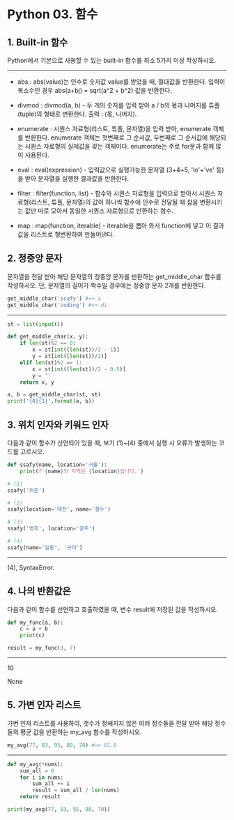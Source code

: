 # Python 03. 함수



## 1. Built-in 함수

Python에서 기본으로 사용할 수 있는 built-in 함수를 최소 5가지 이상 작성하시오.

---

- abs : abs(value)는 인수로 숫자값 value를 받았을 때, 절대값을 반환한다. 입력이 복소수인 경우 abs(a+bj) = sqrt(a^2 + b^2) 값을 반환한다.

- divmod : divmod(a, b) - 두 개의 숫자를 입력 받아 a / b의 몫과 나머지를 튜플(tuple)의 형태로 변환한다. 출력 : (몫, 나머지).
- enumerate : 시퀀스 자료형(리스트, 튜플, 문자열)을 입력 받아, enumerate 객체를 반환한다. enumerate 객체는 첫번째로 그 순서값, 두번째로 그 순서값에 해당되는 시퀀스 자료형의 실제값을 갖는 객체이다. enumerate는 주로 for문과 함께 많이 사용된다.
- eval : eval(expression) - 입력값으로 실행가능한 문자열 (3+4+5, 'lo'+'ve' 등)을 받아 문자열을 실행한 결과값을 반환한다.
- filter : filter(function, list) - 함수와 시퀀스 자료형을 입력으로 받아서 시퀀스 자료형(리스트, 튜플, 문자열)의 값이 하나씩 함수에 인수로 전달될 때 참을 변환시키는 값만 따로 모아서 동일한 시퀀스 자료형으로 반환하는 함수.
- map : map(function, iterable) - iterable을 뽑아 와서 function에 넣고 이 결과값을 리스트로 형변환하여 만들어낸다.



## 2. 정중앙 문자

문자열을 전달 받아 해당 문자열의 정중앙 문자를 반환하는 get_middle_char 함수를 작성하시오. 단, 문자열의 길이가 짝수일 경우에는 정중앙 문자 2개를 반환한다.

```python
get_middle_char('ssafy') #=> a
get_middle_char('coding') #=> di
```

---

```python
st = list(input())

def get_middle_char(x, y):
    if len(st)%2 == 0:
        x = st[int((len(st))/2 - 1)]
        y = st[int((len(st))/2)]
    elif len(st)%2 == 1:
        x = st[int((len(st))/2 - 0.5)]
        y = ''
    return x, y

a, b = get_middle_char(st, st)
print('{0}{1}'.format(a, b))
```



## 3. 위치 인자와 키워드 인자

다음과 같이 함수가 선언되어 있을 때, 보기 (1)~(4) 중에서 실행 시 오류가 발생하는 코드를 고르시오.

```python
def ssafy(name, location='서울'):
    print(f'{name}의 지역은 {location}입니다.')

# (1)
ssafy('허준')

# (2)
ssafy(location='대전', name='철수')

# (3)
ssafy('영희', location='광주')

# (4)
ssafy(name='길동', '구미')
```

---

(4),  SyntaxError.



## 4. 나의 반환값은

다음과 같이 함수를 선언하고 호출하였을 때, 변수 result에 저장된 값을 작성하시오.

```python
def my_func(a, b):
    c = a + b
    print(c)

result = my_func(3, 7)
```

---

10

None



## 5. 가변 인자 리스트

가변 인자 리스트를 사용하여, 갯수가 정해지지 않은 여러 정수들을 전달 받아 해당 정수들의 평균 값을 반환하는 my_avg 함수를 작성하시오.

```python
my_avg(77, 83, 95, 80, 70) #=> 81.0
```

---

```python
def my_avg(*nums):
    sum_all = 0
    for i in nums:
        sum_all += i
        result = sum_all / len(nums)
    return result

print(my_avg(77, 83, 95, 80, 70))
```

